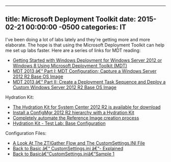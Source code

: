 ﻿---

title:  Microsoft Deployment Toolkit
date:   2015-02-21 00:00:00 -0500
categories: IT
---






I've been doing a lot of labs lately and they're getting more and more elaborate. The hope is that using the Microsoft Deployment Toolkit can help me set up labs faster. Here are a series of links for MDT reading:

- <a href="http://blogs.technet.com/b/askpfeplat/archive/2013/09/16/getting-started-with-windows-deployment-for-windows-server-2012-or-windows-8-using-microsoft-deployment-toolkit-mdt.aspx" target="_blank">Getting Started with Windows Deployment for Windows Server 2012 or Windows 8 Using Microsoft Deployment Toolkit (MDT)</a>
- <a href="http://blogs.technet.com/b/askpfeplat/archive/2014/08/04/mdt-2013-part-i-mdt-configuration-capture-a-windows-server-2012-r2-base-os-image.aspx" target="_blank">MDT 2013 â€“ Part I: MDT Configuration; Capture a Windows Server 2012 R2 Base OS Image</a>
- <a href="http://blogs.technet.com/b/askpfeplat/archive/2014/08/11/mdt-2013-part-ii-create-a-deployment-task-sequence-and-deploy-a-custom-windows-server-2012-r2-base-os-image.aspx" target="_blank">MDT 2013 â€“ Part II: Create a Deployment Task Sequence and Deploy a Custom Windows Server 2012 R2 Base OS Image</a>

Hydration Kit:

- <a href="http://www.deploymentresearch.com/Research/tabid/62/EntryId/149/The-Hydration-Kit-for-System-Center-2012-R2-is-available-for-download.aspx" target="_blank">The Hydration Kit for System Center 2012 R2 is available for download</a>
- <a href="http://www.scconfigmgr.com/2013/11/19/install-a-configmgr-2012-r2-hierarchy-with-a-hydration-kit/" target="_blank">Install a ConfigMgr 2012 R2 hierarchy with a Hydration Kit</a>
- <a href="http://www.scconfigmgr.com/2013/02/14/completely-automate-the-reference-image-creation-process/" target="_blank">Completely automate the Reference Image creation process</a>
- <a href="http://testlabhydrationkit.codeplex.com/" target="_blank">Hydration Kit - Test Lab: Base Configuration</a>

Configuration Files:

- <a href="http://myitforum.com/myitforumwp/2013/03/14/a-look-at-ztigather-and-the-customsettings-ini-file/" target="_blank">A Look At The ZTIGather Flow and The CustomSettings.INI File </a>
- <a href="http://deploymentbunny.com/2012/04/21/back-to-basic-customsettings-ini-explained/" target="_blank">Back to Basic â€“ CustomSettings.ini â€“- Explained</a>
- <a href="http://deploymentbunny.com/2013/03/05/back-to-basiccustomsettings-inisample-1/" target="_blank">Back to Basicâ€“CustomSettings.iniâ€“Sample 1</a>



